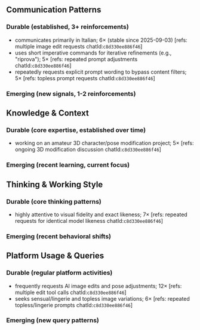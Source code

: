 ## Communication Patterns
### Durable (established, 3+ reinforcements)
- communicates primarily in Italian; 6× (stable since 2025-09-03) [refs: multiple image edit requests chatId:`c8d330ee886f46`]
- uses short imperative commands for iterative refinements (e.g., "riprova"); 5× [refs: repeated prompt adjustments chatId:`c8d330ee886f46`]
- repeatedly requests explicit prompt wording to bypass content filters; 5× [refs: topless prompt requests chatId:`c8d330ee886f46`]

### Emerging (new signals, 1-2 reinforcements)

## Knowledge & Context
### Durable (core expertise, established over time)
- working on an amateur 3D character/pose modification project; 5× [refs: ongoing 3D modification discussion chatId:`c8d330ee886f46`]

### Emerging (recent learning, current focus)

## Thinking & Working Style
### Durable (core thinking patterns)
- highly attentive to visual fidelity and exact likeness; 7× [refs: repeated requests for identical model likeness chatId:`c8d330ee886f46`]

### Emerging (recent behavioral shifts)

## Platform Usage & Queries
### Durable (regular platform activities)
- frequently requests AI image edits and pose adjustments; 12× [refs: multiple edit tool calls chatId:`c8d330ee886f46`]
- seeks sensual/lingerie and topless image variations; 6× [refs: repeated topless/lingerie prompts chatId:`c8d330ee886f46`]

### Emerging (new query patterns)
